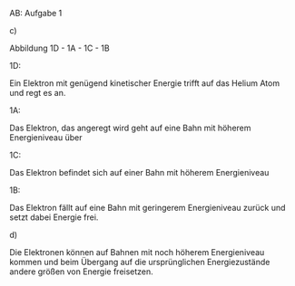 AB: Aufgabe 1

c)

Abbildung 1D - 1A - 1C - 1B

1D:

Ein Elektron mit genügend kinetischer Energie trifft auf das Helium Atom und regt es an.

1A:

Das Elektron, das angeregt wird geht auf eine Bahn mit höherem Energieniveau über

1C:

Das Elektron befindet sich auf einer Bahn mit höherem Energieniveau

1B:

Das Elektron fällt auf eine Bahn mit geringerem Energieniveau zurück und setzt dabei Energie frei.

d)

Die Elektronen können auf Bahnen mit noch höherem Energieniveau kommen und beim Übergang auf die ursprünglichen Energiezustände andere größen von Energie freisetzen.